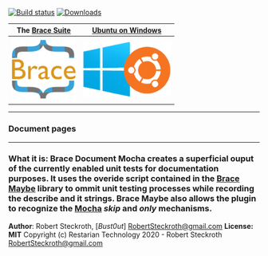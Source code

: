 [![Build status](https://ci.appveyor.com/api/projects/status/4o60w86bofuqi592?svg=true)](https://ci.appveyor.com/project/restarian/brace-document-mocha) [![Downloads](https://img.shields.io/npm/dm/brace_document_mocha.svg?svg=true)](https://npmjs.org/package/brace_document_mocha)

| **The [Brace Suite]** | **[Ubuntu on Windows]**   |
|:---------------------:|:-------------------------:|
| ![Brace logo]         | ![Ubuntu on Windows logo] |         |

[Brace Suite]: https://github.com/restarian/restarian/tree/master/brace/
[Ubuntu on Windows]: https://www.microsoft.com/en-us/store/p/ubuntu/9nblggh4msv6?activetab=pivot%3aoverviewtab

[Ubuntu on Windows logo]: https://raw.githubusercontent.com/restarian/restarian/master/doc/image/ubuntu_windows_logo.png
[Brace logo]: https://raw.githubusercontent.com/restarian/restarian/master/brace/doc/image/brace_logo_small.png


------
### Document pages

----

### What it is: Brace Document Mocha creates a superficial ouput of the currently enabled unit tests for documentation purposes. It uses the overide script contained in the [Brace Maybe](https://github.com/restarian/brace_maybe) library to ommit unit testing processes while recording the describe and it strings. Brace Maybe also allows the plugin to recognize the [Mocha](https://github.com/search?q=mocha) *skip* and *only* mechanisms.

**Author**: Robert Steckroth, [*Bust0ut*] [<RobertSteckroth@gmail.com>](mailto:robertsteckroth@gmail.com)
**License: MIT**
Copyright (c) Restarian Technology 2020 - Robert Steckroth <RobertSteckroth@gmail.com>
